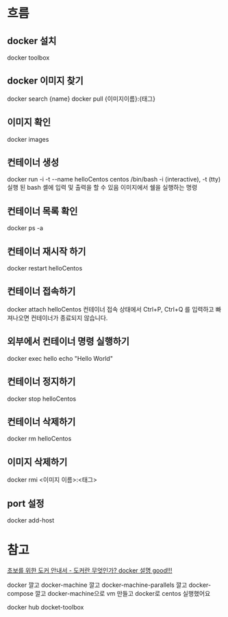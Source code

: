 # 흐름
## docker 설치
docker toolbox
## docker 이미지 찾기
docker search {name}
docker pull {이미지이름}:{태그}
## 이미지 확인
docker images
## 컨테이너 생성
docker run -i -t --name helloCentos centos /bin/bash
-i (interactive), -t (tty)
실행 된 bash 셸에 입력 및 출력을 할 수 있음
이미지에서 쉘을 실행하는 명령
## 컨테이너 목록 확인
docker ps -a
## 컨테이너 재시작 하기
docker restart helloCentos
## 컨테이너 접속하기
docker attach helloCentos
컨테이너 접속 상태에서  Ctrl+P, Ctrl+Q 를 입력하고 빠져나오면 컨테이너가 종료되지 않습니다.
## 외부에서 컨테이너 명령 실행하기
docker exec hello echo "Hello World"
## 컨테이너 정지하기
docker stop helloCentos
## 컨테이너 삭제하기
docker rm helloCentos
## 이미지 삭제하기
docker rmi <이미지 이름>:<태그>


## port 설정
docker add-host





# 참고
[초보를 위한 도커 안내서 - 도커란 무엇인가? ](https://subicura.com/2017/01/19/docker-guide-for-beginners-1.html)
[docker 설명 good!!!](http://pyrasis.com/docker.html)


docker 깔고
docker-machine 깔고
docker-machine-parallels 깔고
docker-compose 깔고
docker-machine으로 vm 만들고
docker로 centos 실행했어요

docker hub
docket-toolbox
